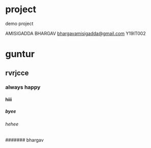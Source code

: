 # project 
demo project 
 
AMISIGADDA BHARGAV
bhargavamisigadda@gmail.com
Y19IT002
# guntur
## rvrjcce
### always happy
#### hiii
##### byee
###### hehee
####### bhargav
